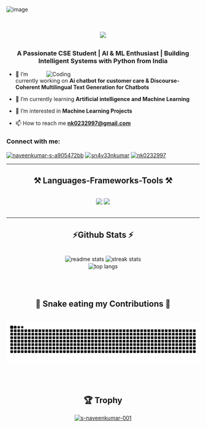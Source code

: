 ![image](https://github.com/user-attachments/assets/c95e53ee-5691-4751-a05a-28437e6d8949)

<h1 align="center">
    <img src="https://readme-typing-svg.herokuapp.com/?font=Righteous&size=35&center=true&vCenter=true&width=500&height=70&duration=4000&lines=Hi+There!+👋;+I'm+S_NAVEEENKUMAR;" />
</h1>
<h3 align="center">A Passionate CSE Student | AI & ML Enthusiast | Building Intelligent Systems with Python from India</h3>

<img align="right" alt="Coding" width="400" src="https://camo.githubusercontent.com/2366b34bb903c09617990fb5fff4622f3e941349e846ddb7e73df872a9d21233/68747470733a2f2f63646e2e6472696262626c652e636f6d2f75736572732f3733303730332f73637265656e73686f74732f363538313234332f6176656e746f2e676966">

- 🔭 I’m currently working on **Ai chatbot for customer care & Discourse-Coherent Multilingual Text Generation for Chatbots**

- 🌱 I’m currently learning **Artificial intelligence and Machine Learning**

- 👀 I’m interested in **Machine Learning Projects**

- 📫 How to reach me **nk0232997@gmail.com**

<h3 align="left">Connect with me:</h3>
<p align="left">
<a href="https://linkedin.com/in/naveenkumar-s-a905472bb" target="blank"><img align="center" src="https://raw.githubusercontent.com/rahuldkjain/github-profile-readme-generator/master/src/images/icons/Social/linked-in-alt.svg" alt="naveenkumar-s-a905472bb" height="30" width="40" /></a>
<a href="https://kaggle.com/sn4v33nkumar" target="blank"><img align="center" src="https://raw.githubusercontent.com/rahuldkjain/github-profile-readme-generator/master/src/images/icons/Social/kaggle.svg" alt="sn4v33nkumar" height="30" width="40" /></a>
<a href="https://www.hackerrank.com/nk0232997" target="blank"><img align="center" src="https://raw.githubusercontent.com/rahuldkjain/github-profile-readme-generator/master/src/images/icons/Social/hackerrank.svg" alt="nk0232997" height="30" width="40" /></a>
</p>

<hr/>
 
<h2 align="center">⚒️ Languages-Frameworks-Tools ⚒️</h2>
<br/>
<div align="center">
    <img src="https://skillicons.dev/icons?i=html,css,vscode,github,git,notion" />
    <img src="https://skillicons.dev/icons?i=python,javascript,c,pandas,numpy" /><br>
</div>

<br/>
<hr/>

<h2 align="center">⚡Github Stats ⚡</h2>
<br>
<div align=center>
  <img width=390 src="https://github-readme-stats-salesp07.vercel.app/api?username=s-naveenkumar-001&count_private=true&show_icons=true&theme=react&rank_icon=github&border_radius=10" alt="readme stats" />
  <img width=390 src="https://github-readme-streak-stats-salesp07.vercel.app/?user=s-naveenkumar-001&count_private=true&theme=react&border_radius=10" alt="streak stats"/>
  <br/>
  <img width=325 align="center" src="https://github-readme-stats-salesp07.vercel.app/api/top-langs/?username=s-naveenkumar-001&hide=HTML&langs_count=8&layout=compact&theme=react&border_radius=10&size_weight=0.5&count_weight=0.5&exclude_repo=github-readme-stats" alt="top langs" />
</div>

<br/><br/>

<div align="center">
  <h2>🐍 Snake eating my Contributions 🐍</h2>
  <br>
  <img alt="snake eating my contributions" src="https://raw.githubusercontent.com/s-naveenkumar-001/s-naveenkumar-001/output/github-contribution-grid-snake.svg" />
  
  <br/><br/>

## 🏆 Trophy ##  
<p align="center"> <a href="https://github.com/ryo-ma/github-profile-trophy"><img src="https://github-profile-trophy.vercel.app/?username=s-naveenkumar-001" alt="s-naveenkumar-001" /></a> </p>

